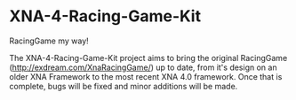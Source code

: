 XNA-4-Racing-Game-Kit
=====================

RacingGame my way!

The XNA-4-Racing-Game-Kit project aims to bring the original RacingGame (http://exdream.com/XnaRacingGame/) up to date, from it's design on an older XNA Framework to the most recent XNA 4.0 framework. Once that is complete, bugs will be fixed and minor additions will be made.

